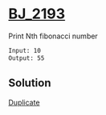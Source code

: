 # [BJ_2193](https://acmicpc.net/problem/2193)

Print Nth fibonacci number

```txt
Input: 10
Output: 55
```

## Solution

[Duplicate](./BJ_10826.md)

